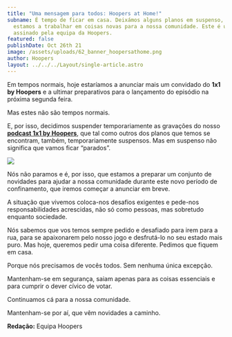 ```yaml
---
title: "Uma mensagem para todos: Hoopers at Home!"
subname: É tempo de ficar em casa. Deixámos alguns planos em suspenso, mas já
  estamos a trabalhar em coisas novas para a nossa comunidade. Este é um artigo
  assinado pela equipa da Hoopers.
featured: false
publishDate: Oct 26th 21
image: /assets/uploads/62_banner_hoopersathome.png
author: Hoopers
layout: ../../../Layout/single-article.astro
---
```

Em tempos normais, hoje estaríamos a anunciar mais um convidado do **1x1 by Hoopers** e a ultimar preparativos para o lançamento do episódio na próxima segunda feira.

Mas estes não são tempos normais.

E, por isso, decidimos suspender temporariamente as gravações do nosso **[podcast 1x1 by Hoopers](https://open.spotify.com/show/0hhUbVNzpsyUT7dIlFxL1a?si=AaKntsNFTcOLDAEZpktUXQ)**, que tal como outros dos planos que temos se encontram, também, temporariamente suspensos. Mas em suspenso não significa que vamos ficar “parados”.

![](/assets/uploads/athome.jpeg)

Nós não paramos e é, por isso, que estamos a preparar um conjunto de novidades para ajudar a nossa comunidade durante este novo período de confinamento, que iremos começar a anunciar em breve.

A situação que vivemos coloca-nos desafios exigentes e pede-nos responsabilidades acrescidas, não só como pessoas, mas sobretudo enquanto sociedade.

Nós sabemos que vos temos sempre pedido e desafiado para irem para a rua, para se apaixonarem pelo nosso jogo e desfrutá-lo no seu estado mais puro. Mas hoje, queremos pedir uma coisa diferente. Pedimos que fiquem em casa.

Porque nós precisamos de vocês todos. Sem nenhuma única excepção.

Mantenham-se em segurança, saiam apenas para as coisas essenciais e para cumprir o dever cívico de votar.

Continuamos cá para a nossa comunidade.

Mantenham-se por aí, que vêm novidades a caminho.

**Redação:** Equipa Hoopers